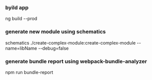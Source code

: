 ### byild app
ng build --prod

### generate new module using schematics
schematics ./create-complex-module:create-complex-module --name=libName --debug=false

### generate bundle report using webpack-bundle-analyzer
npm run bundle-report
